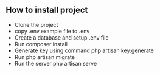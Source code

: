 ## How to install project

- Clone the project
- copy .env.example file to .env
- Create a database and setup .env file
- Run composer install
- Generate key using command php artisan key:generate
- Run php artisan migrate
- Run the server php artisan serve
